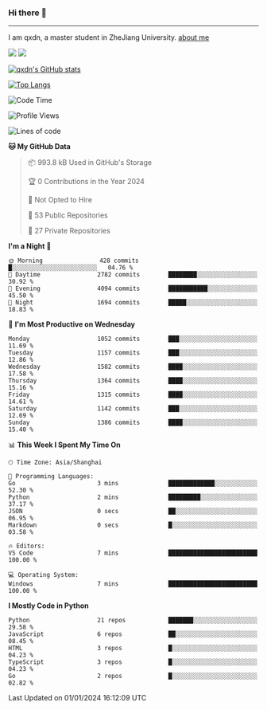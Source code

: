 ### Hi there 👋
---

I am qxdn, a master student in ZheJiang University. [about me](https://qianxu.run/about/)

[![](https://img.shields.io/badge/blog-qxdn-brightgreen?style=for-the-badge&logo=hexo)](https://qianxu.run) [![](https://img.shields.io/badge/bilibili-qxdn-ff69b4?style=for-the-badge&logo=Bilibili)](https://space.bilibili.com/11674667)


[![qxdn's GitHub stats](https://github-readme-stats.vercel.app/api?username=qxdn&count_private=true&show_icons=true)](https://github.com/qxdn)

[![Top Langs](https://github-readme-stats.vercel.app/api/top-langs/?username=qxdn&layout=compact)](https://github.com/qxdn)

<!--START_SECTION:waka-->
![Code Time](http://img.shields.io/badge/Code%20Time-1%2C338%20hrs%2013%20mins-blue)

![Profile Views](http://img.shields.io/badge/Profile%20Views-2-blue)

![Lines of code](https://img.shields.io/badge/From%20Hello%20World%20I%27ve%20Written-10.9%20million%20lines%20of%20code-blue)

**🐱 My GitHub Data** 

> 📦 993.8 kB Used in GitHub's Storage 
 > 
> 🏆 0 Contributions in the Year 2024
 > 
> 🚫 Not Opted to Hire
 > 
> 📜 53 Public Repositories 
 > 
> 🔑 27 Private Repositories 
 > 
**I'm a Night 🦉** 

```text
🌞 Morning                428 commits         █░░░░░░░░░░░░░░░░░░░░░░░░   04.76 % 
🌆 Daytime                2782 commits        ████████░░░░░░░░░░░░░░░░░   30.92 % 
🌃 Evening                4094 commits        ███████████░░░░░░░░░░░░░░   45.50 % 
🌙 Night                  1694 commits        █████░░░░░░░░░░░░░░░░░░░░   18.83 % 
```
📅 **I'm Most Productive on Wednesday** 

```text
Monday                   1052 commits        ███░░░░░░░░░░░░░░░░░░░░░░   11.69 % 
Tuesday                  1157 commits        ███░░░░░░░░░░░░░░░░░░░░░░   12.86 % 
Wednesday                1582 commits        ████░░░░░░░░░░░░░░░░░░░░░   17.58 % 
Thursday                 1364 commits        ████░░░░░░░░░░░░░░░░░░░░░   15.16 % 
Friday                   1315 commits        ████░░░░░░░░░░░░░░░░░░░░░   14.61 % 
Saturday                 1142 commits        ███░░░░░░░░░░░░░░░░░░░░░░   12.69 % 
Sunday                   1386 commits        ████░░░░░░░░░░░░░░░░░░░░░   15.40 % 
```


📊 **This Week I Spent My Time On** 

```text
🕑︎ Time Zone: Asia/Shanghai

💬 Programming Languages: 
Go                       3 mins              █████████████░░░░░░░░░░░░   52.30 % 
Python                   2 mins              █████████░░░░░░░░░░░░░░░░   37.17 % 
JSON                     0 secs              ██░░░░░░░░░░░░░░░░░░░░░░░   06.95 % 
Markdown                 0 secs              █░░░░░░░░░░░░░░░░░░░░░░░░   03.58 % 

🔥 Editors: 
VS Code                  7 mins              █████████████████████████   100.00 % 

💻 Operating System: 
Windows                  7 mins              █████████████████████████   100.00 % 
```

**I Mostly Code in Python** 

```text
Python                   21 repos            ███████░░░░░░░░░░░░░░░░░░   29.58 % 
JavaScript               6 repos             ██░░░░░░░░░░░░░░░░░░░░░░░   08.45 % 
HTML                     3 repos             █░░░░░░░░░░░░░░░░░░░░░░░░   04.23 % 
TypeScript               3 repos             █░░░░░░░░░░░░░░░░░░░░░░░░   04.23 % 
Go                       2 repos             █░░░░░░░░░░░░░░░░░░░░░░░░   02.82 % 
```




 Last Updated on 01/01/2024 16:12:09 UTC
<!--END_SECTION:waka-->

<!--
**qxdn/qxdn** is a ✨ _special_ ✨ repository because its `README.md` (this file) appears on your GitHub profile.

Here are some ideas to get you started:

- 🔭 I’m currently working on ...
- 🌱 I’m currently learning ...
- 👯 I’m looking to collaborate on ...
- 🤔 I’m looking for help with ...
- 💬 Ask me about ...
- 📫 How to reach me: ...
- 😄 Pronouns: ...
- ⚡ Fun fact: ...
-->
